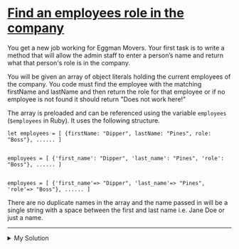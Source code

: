 # [Find an employees role in the company](https://www.codewars.com/kata/55c9fb1b407024afe6000055)

You get a new job working for Eggman Movers. Your first task is to write a method that will allow the admin staff to
enter a person’s name and return what that person's role is in the company.

You will be given an array of object literals holding the current employees of the company. You code must find the
employee with the matching firstName and lastName and then return the role for that employee or if no employee is not
found it should return "Does not work here!"

The array is preloaded and can be referenced using the variable `employees` (`$employees` in Ruby). It uses the
following structure.

    let employees = [ {firstName: "Dipper", lastName: "Pines", role: "Boss"}, ...... ]


    employees = [ {'first_name': "Dipper", 'last_name': "Pines", 'role': "Boss"}, ...... ]


    employees = [ {'first_name'=> "Dipper", 'last_name'=> "Pines", 'role'=> "Boss"}, ...... ]

There are no duplicate names in the array and the name passed in will be a single string with a space between the first
and last name i.e. Jane Doe or just a name.

---

<details><summary>My Solution</summary>

```js
function findEmployeesRole(name) {
  const employee = employees.filter(v => {
    return (v.firstName === name.split(' ')[0]) & (v.lastName === name.split(' ')[1])
  })[0]

  return employee ? employee.role : 'Does not work here!'
}
```

</details>
